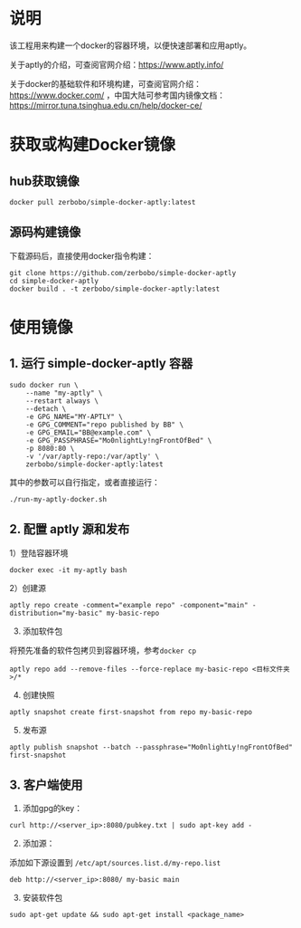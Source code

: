 # 说明

该工程用来构建一个docker的容器环境，以便快速部署和应用aptly。

关于aptly的介绍，可查阅官网介绍：https://www.aptly.info/

关于docker的基础软件和环境构建，可查阅官网介绍：https://www.docker.com/ ，中国大陆可参考国内镜像文档：https://mirror.tuna.tsinghua.edu.cn/help/docker-ce/

# 获取或构建Docker镜像

## hub获取镜像

```
docker pull zerbobo/simple-docker-aptly:latest
```

## 源码构建镜像

下载源码后，直接使用docker指令构建：

```
git clone https://github.com/zerbobo/simple-docker-aptly
cd simple-docker-aptly
docker build . -t zerbobo/simple-docker-aptly:latest
```

# 使用镜像

## 1. 运行 simple-docker-aptly 容器

```
sudo docker run \
    --name "my-aptly" \
    --restart always \
    --detach \
    -e GPG_NAME="MY-APTLY" \
    -e GPG_COMMENT="repo published by BB" \
    -e GPG_EMAIL="BB@example.com" \
    -e GPG_PASSPHRASE="Mo0nlightLy!ngFrontOfBed" \
    -p 8080:80 \
    -v '/var/aptly-repo:/var/aptly' \
    zerbobo/simple-docker-aptly:latest
```

其中的参数可以自行指定，或者直接运行：

```
./run-my-aptly-docker.sh
```

## 2. 配置 aptly 源和发布

1）登陆容器环境

```
docker exec -it my-aptly bash
```

2）创建源

```
aptly repo create -comment="example repo" -component="main" -distribution="my-basic" my-basic-repo
```

3) 添加软件包

将预先准备的软件包拷贝到容器环境，参考`docker cp`

```
aptly repo add --remove-files --force-replace my-basic-repo <目标文件夹>/*  
```

4) 创建快照

```
aptly snapshot create first-snapshot from repo my-basic-repo
```

5) 发布源

```
aptly publish snapshot --batch --passphrase="Mo0nlightLy!ngFrontOfBed" first-snapshot
```

## 3. 客户端使用

1) 添加gpg的key：

```
curl http://<server_ip>:8080/pubkey.txt | sudo apt-key add -
```

2) 添加源：

添加如下源设置到 `/etc/apt/sources.list.d/my-repo.list`

```
deb http://<server_ip>:8080/ my-basic main
```

3) 安装软件包

```
sudo apt-get update && sudo apt-get install <package_name>
```
